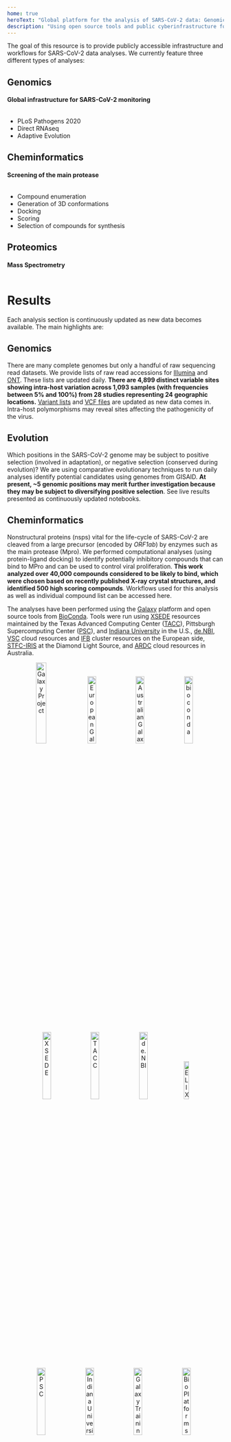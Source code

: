 ```yaml
---
home: true
heroText: "Global platform for the analysis of SARS-CoV-2 data: Genomics, Cheminformatics, and Proteomics"
description: "Using open source tools and public cyberinfrastructure for transparent, reproducible analyses of viral datasets."
---
```

<p>
    The goal of this resource is to provide publicly accessible infrastructure
    and workflows for SARS-CoV-2 data analyses. We currently feature three
    different types of analyses:
</p>
<div class="features">
    <div class="feature">
    <RouterLink :to="'/genomics/'">
        <h2>Genomics</h2>
        <h4>Global infrastructure for SARS-CoV-2 monitoring</h4>
        <img :src="$withBase('./img/gn.png')" />
    </RouterLink>
    <ul>
        <li>
        <RouterLink :to="'/genomics/no-more-business-as-usual/'"
            >PLoS Pathogens 2020</RouterLink
        >
        </li>
        <li>
        <RouterLink :to="'/genomics/direct-rnaseq/'"
            >Direct RNAseq</RouterLink
        >
        </li>
        <li>
        <RouterLink :to="'/evolution/'">Adaptive Evolution</RouterLink>
        </li>
    </ul>
</div>

<div class="feature">
    <RouterLink :to="'/cheminformatics/'">
        <h2>Cheminformatics</h2>
        <h4>Screening of the main protease</h4>
        <img :src="$withBase('./img/mp.png')" />
    </RouterLink>
    <ul>
        <li>
        <RouterLink :to="'/cheminformatics/1-DockingPrep/'"
            >Compound enumeration</RouterLink
        >
        </li>
        <li>
        <RouterLink :to="'/cheminformatics/2-ActiveSitePrep/'"
            >Generation of 3D conformations</RouterLink
        >
        </li>
        <li>
        <RouterLink :to="'/cheminformatics/3-Docking/'">Docking</RouterLink>
        </li>
        <li>
        <RouterLink :to="'/cheminformatics/4-Scoring/'">Scoring</RouterLink>
        </li>
        <li>
        <RouterLink :to="'/cheminformatics/5-Selection/'"
            >Selection of compounds for synthesis</RouterLink
        >
        </li>
    </ul>
    </div>
    <div class="feature">
    <RouterLink :to="'/proteomics/'">
        <h2>Proteomics</h2>
        <h4>Mass Spectrometry</h4>
        <img :src="$withBase('./img/pro.png')" />
    </RouterLink>
    </div>
</div>

<h1>Results</h1>
<p>
    Each analysis section is continuously updated as new data becomes
    available. The main highlights are:
</p>
<div class="features">
    <div class="h-feature">
        <div class="h-feature-focus">
            <RouterLink :to="'/genomics/'">
                <h2>Genomics</h2>
            </RouterLink>
        </div>
        <p>
            There are many complete genomes but only a handful of raw sequencing
            read datasets. We provide lists of raw read accessions for
            <a
            href="https://github.com/galaxyproject/SARS-CoV-2/blob/master/genomics/4-Variation/current_illumina.txt"
            >Illumina</a
            >
            and
            <a
            href="https://github.com/galaxyproject/SARS-CoV-2/blob/master/genomics/4-Variation/current_gridion.txt"
            >ONT</a
            >. These lists are updated daily.
            <strong
            >There are 4,899 distinct variable sites showing intra-host
            variation across 1,093 samples (with frequencies between 5% and
            100%) from 28 studies representing 24 geographic locations.</strong
            >
            <a
            href="https://github.com/galaxyproject/SARS-CoV-2/blob/master/genomics/4-Variation/variant_list.05.tsv"
            >Variant lists</a
            >
            and
            <a
            href="https://github.com/galaxyproject/SARS-CoV-2/tree/master/genomics/4-Variation"
            >VCF files</a
            >
            are updated as new data comes in. Intra-host polymorphisms may reveal
            <RouterLink :to="'/genomics/5-Annotation/'">sites</RouterLink>
            affecting the pathogenicity of the virus.
        </p>
    </div>

<div class="h-feature">
    <div class="h-feature-focus"><RouterLink :to="'/evolution/'"><h2>Evolution</h2></RouterLink></div>
    <p>
        Which positions in the SARS-CoV-2 genome may be subject to positive
        selection (involved in adaptation), or negative selection (conserved
        during evolution)? We are using comparative evolutionary techniques to
        run daily analyses identify potential candidates using genomes from
        GISAID.
        <strong
        >At present, ~5 genomic positions may merit further investigation
        because they may be subject to diversifying positive
        selection</strong
        >. See live results presented as continuously updated
        <RouterLink :to="'/evolution/'">notebooks</RouterLink>.
    </p>
</div>

<div class="h-feature">
    <div class="h-feature-focus">
        <RouterLink :to="'/cheminformatics/'">
        <h2>Cheminformatics</h2>
        </RouterLink>
    </div>
        <p>
            Nonstructural proteins (nsps) vital for the life-cycle of SARS-CoV-2
            are cleaved from a large precursor (encoded by <i>ORF1ab</i>) by
            enzymes such as the main protease (Mpro). We performed computational
            analyses (using protein-ligand docking) to identify potentially
            inhibitory compounds that can bind to MPro and can be used to control
            viral proliferation.
            <strong
            >This work analyzed over 40,000 compounds considered to be likely to
            bind, which were chosen based on recently published X-ray crystal
            structures, and identified 500 high scoring compounds</strong
            >. Workflows used for this analysis as well as individual compound
            list can be accessed
            <RouterLink :to="'/cheminformatics/Histories/'">here.</RouterLink>
        </p>
    </div>
</div>

The analyses have been performed using the [Galaxy](http://galaxyproject.org) platform and open source tools from [BioConda](https://bioconda.github.io/). Tools were run using [XSEDE](https://www.xsede.org/) resources maintained by the Texas Advanced Computing Center ([TACC](https://www.tacc.utexas.edu/)),
Pittsburgh Supercomputing Center ([PSC](https://www.psc.edu/)), and [Indiana University](https://jetstream-cloud.org/) in the U.S., [de.NBI](https://www.denbi.de/), [VSC](https://www.vscentrum.be) cloud resources and [IFB](https://www.france-bioinformatique.fr/en/cluster) cluster resources on the European side, [STFC-IRIS](https://stfc.ukri.org/) at the Diamond Light Source, and [ARDC](https://ardc.edu.au) cloud resources in Australia.


 <p align="center">
  <a href="https://galaxyproject.org">   <img src="./genomics/img/galaxy_logo.png" width= "22%" alt="Galaxy Project" /></a> &nbsp;
  <a href="https://galaxyproject.eu">    <img src="https://raw.githubusercontent.com/usegalaxy-eu/branding/master/galaxy-eu/galaxy-eu.256.png" width= "20%" alt="European Galaxy Project" /></a> &nbsp;
  <a href="https://usegalaxy-au.github.io/">    <img src="./genomics/img/galaxy_australia.png" width="20%" alt="Australian Galaxy Project" /></a> &nbsp;
  <a href="https://bioconda.org">        <img src="./genomics/img/bioconda_logo.png" width="20%" alt="bioconda" /></a> &nbsp;
  <a href="https://xsede.org">           <img src="./genomics/img/xsede_logo.png" width="20%" alt="XSEDE" /></a> &nbsp;
  <a href="https://www.tacc.utexas.edu"> <img src="./genomics/img/tacc_logo.png" width="20%" alt="TACC" /></a> &nbsp;
  <a href="https://www.denbi.de">        <img src="./genomics/img/denbi-logo-color.svg" width="20%" alt="de.NBI" /></a> &nbsp;
  <a href="https://elixir-europe.org">   <img src="./genomics/img/elixir_logo.png" width="15%" alt="ELIXIR" /></a> &nbsp;
  <a href="https://www.psc.edu">         <img src="./genomics/img/psc_logo.jpg" width="20%" alt="PSC" /></a> &nbsp;
  <a href="https://www.iu.edu">          <img src="./genomics/img/iu_logo.jpg" width="20%" alt="Indiana University" /></a> &nbsp;
  <a href="https://training.galaxyproject.org"> <img src="./genomics/img/gtn_logo.png" width="20%" alt="Galaxy Training Network" /></a> &nbsp;
  <a href="https://bioplatforms.com">    <img src="./genomics/img/bpa_logo.png" width="20%" alt="Bio Platforms Australia" /></a> &nbsp;
  <a href="https://ardc.ed.au">          <img src="./genomics/img/ardc_logo.png" width="20%" alt="Australian Research Data Commons" /></a> &nbsp;
  <a href="http://www.vib.be/">          <img src="./genomics/img/vib_tagline_pos_rgb.png" width="15%" alt="VIB" /></a> &nbsp;
  <a href="https://www.elixir-belgium.org">          <img src="./genomics/img/ELIXIR_BELGIUM_white_background.png" width="15%" alt="ELIXIR Belgium" /></a> &nbsp;
  <a href="https://www.vscentrum.be">          <img src="./genomics/img/VSC-logo.png" width="25%" alt="Vlaams Supercomputer Center" /></a> &nbsp;
  <a href="https://www.eosc-life.eu">          <img src="./genomics/img/eosclife.png" width="10%" alt="EOSC-Life" /></a> &nbsp;
  <a href="https://datamonkey.org">          <img src="./genomics/img/datamonkey.svg" alt="Datamonkey" width = "150px" /></a> &nbsp;
  <a href="https://www.france-bioinformatique.fr/en">          <img src="./genomics/img/ifb.png" alt="IFB" width = "20%" /></a> &nbsp;
  <a href="http://galaxyp.org/">          <img src="./proteomics/img/galaxyp.png" alt="GalaxyP" width = "10%" /></a> &nbsp;
  </p>
